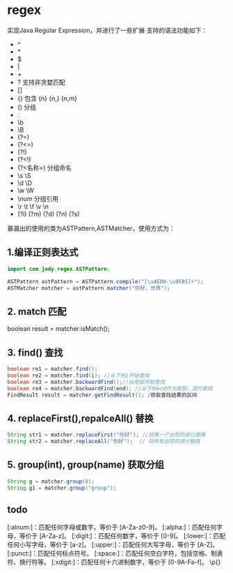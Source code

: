 # regex
实现Java Regular Expression，并进行了一些扩展
支持的语法功能如下：
* ^
* \*
* \$
* |
* \+
* \? 支持非贪婪匹配
* []  
* {} 包含 {n} {n,} {n,m}
* ()  分组
* .
* \b
* \B
* (?=)
* (?<=)
* (?!)
* (?<!)
* (?<名称>) 分组命名
* \s \S
* \d \D
* \w \W
* \num  分组引用
* \r \t \f \v \n 
* (?i) (?m) (?d) (?n) (?s)

暴漏出的使用的类为ASTPattern,ASTMatcher，使用方式为：
## 1.编译正则表达式

```java
import com.jody.regex.ASTPattern;

ASTPattern astPattern = ASTPattern.compile("[\u4E00-\u9FA5]+");
ASTMatcher matcher = astPattern.matcher("你好，世界");
```
## 2. match 匹配
boolean result = matcher.isMatch();

## 3. find() 查找
```java
boolean re1 = matcher.find();
boolean re2 = matcher.find(i); //从下标i开始查找
boolean re3 = matcher.backwardFind();//从尾部开始查找
boolean re4 = matcher.backwardFind(end); //以下标end作为尾部，进行查找
FindResult result = matcher.getFindResult(); /获取查找结果的区间
```


## 4. replaceFirst(),repalceAll() 替换
```java
String str1 = matcher.replaceFirst("你好"); //将第一个出现的进行替换
String str2 = matcher.replaceAll("你好");  // 将所有出现的进行替换
```

## 5. group(int), group(name) 获取分组
```java
String g = matcher.group(0);
String g1 = matcher.group("group");

```

## todo
[:alnum:]：匹配任何字母或数字，等价于 [A-Za-z0-9]。
[:alpha:]：匹配任何字母，等价于 [A-Za-z]。
[:digit:]：匹配任何数字，等价于 [0-9]。
[:lower:]：匹配任何小写字母，等价于 [a-z]。
[:upper:]：匹配任何大写字母，等价于 [A-Z]。
[:punct:]：匹配任何标点符号。
[:space:]：匹配任何空白字符，包括空格、制表符、换行符等。
[:xdigit:]：匹配任何十六进制数字，等价于 [0-9A-Fa-f]。
\p{}